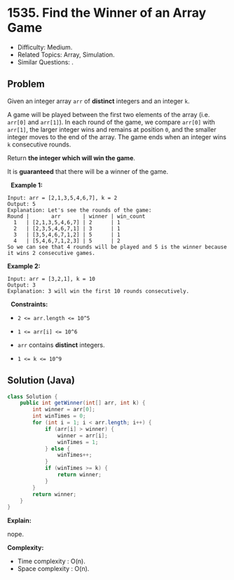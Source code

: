 # 1535. Find the Winner of an Array Game

- Difficulty: Medium.
- Related Topics: Array, Simulation.
- Similar Questions: .

## Problem

Given an integer array ```arr``` of **distinct** integers and an integer ```k```.

A game will be played between the first two elements of the array (i.e. ```arr[0]``` and ```arr[1]```). In each round of the game, we compare ```arr[0]``` with ```arr[1]```, the larger integer wins and remains at position ```0```, and the smaller integer moves to the end of the array. The game ends when an integer wins ```k``` consecutive rounds.

Return **the integer which will win the game**.

It is **guaranteed** that there will be a winner of the game.

 
**Example 1:**

```
Input: arr = [2,1,3,5,4,6,7], k = 2
Output: 5
Explanation: Let's see the rounds of the game:
Round |       arr       | winner | win_count
  1   | [2,1,3,5,4,6,7] | 2      | 1
  2   | [2,3,5,4,6,7,1] | 3      | 1
  3   | [3,5,4,6,7,1,2] | 5      | 1
  4   | [5,4,6,7,1,2,3] | 5      | 2
So we can see that 4 rounds will be played and 5 is the winner because it wins 2 consecutive games.
```

**Example 2:**

```
Input: arr = [3,2,1], k = 10
Output: 3
Explanation: 3 will win the first 10 rounds consecutively.
```

 
**Constraints:**


	
- ```2 <= arr.length <= 10^5```
	
- ```1 <= arr[i] <= 10^6```
	
- ```arr``` contains **distinct** integers.
	
- ```1 <= k <= 10^9```



## Solution (Java)

```java
class Solution {
    public int getWinner(int[] arr, int k) {
        int winner = arr[0];
        int winTimes = 0;
        for (int i = 1; i < arr.length; i++) {
            if (arr[i] > winner) {
                winner = arr[i];
                winTimes = 1;
            } else {
                winTimes++;
            }
            if (winTimes >= k) {
                return winner;
            }
        }
        return winner;
    }
}
```

**Explain:**

nope.

**Complexity:**

* Time complexity : O(n).
* Space complexity : O(n).

